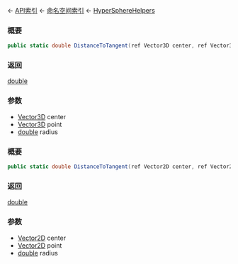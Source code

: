 ← [API索引](Api-Index) ← [命名空间索引](Namespace-Index) ← [HyperSphereHelpers](VRageMath.HyperSphereHelpers)

### 概要

```csharp
public static double DistanceToTangent(ref Vector3D center, ref Vector3D point, double radius)
```

### 返回

[double](https://docs.microsoft.com/en-us/dotnet/api/System.Double?view=netframework-4.6)

### 参数

* [Vector3D](VRageMath.Vector3D) center
* [Vector3D](VRageMath.Vector3D) point
* [double](https://docs.microsoft.com/en-us/dotnet/api/System.Double?view=netframework-4.6) radius
### 概要

```csharp
public static double DistanceToTangent(ref Vector2D center, ref Vector2D point, double radius)
```

### 返回

[double](https://docs.microsoft.com/en-us/dotnet/api/System.Double?view=netframework-4.6)

### 参数

* [Vector2D](VRageMath.Vector2D) center
* [Vector2D](VRageMath.Vector2D) point
* [double](https://docs.microsoft.com/en-us/dotnet/api/System.Double?view=netframework-4.6) radius
